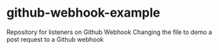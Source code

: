 # github-webhook-example
Repository for listeners on Github Webhook
Changing the file to demo a post request to a Github webhook
